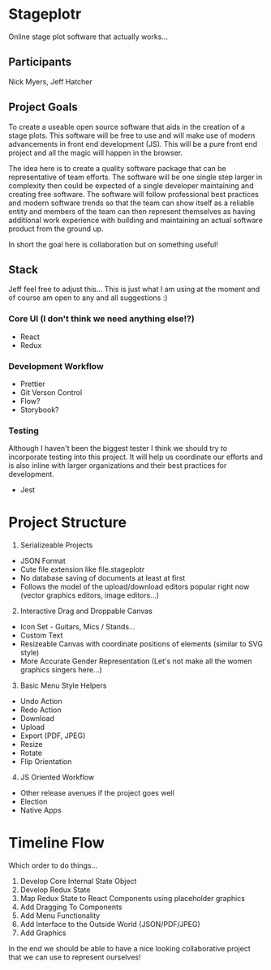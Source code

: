# Stageplotr

Online stage plot software that actually works...

## Participants

Nick Myers, Jeff Hatcher

## Project Goals

To create a useable open source software that aids in the creation of a stage plots. This software will be free to use and will make use of modern advancements in front end development (JS). This will be a pure front end project and all the magic will happen in the browser.

The idea here is to create a quality software package that can be representative of team efforts. The software will be one single step larger in complexity then could be expected of a single developer maintaining and creating free software. The software will follow professional best practices and modern software trends so that the team can show itself as a reliable entity and members of the team can then represent themselves as having additional work experience with building and maintaining an actual software product from the ground up.

In short the goal here is collaboration but on something useful!

## Stack

Jeff feel free to adjust this... This is just what I am using at the moment and of course am open to any and all suggestions :)

### Core UI (I don't think we need anything else!?)

- React
- Redux

### Development Workflow

- Prettier
- Git Verson Control
- Flow?
- Storybook?

### Testing

Although I haven't been the biggest tester I think we should try to incorporate testing into this project. It will help us coordinate our efforts and is also inline with larger organizations and their best practices for development.

- Jest

# Project Structure

1.  Serializeable Projects

- JSON Format
- Cute file extension like file.stageplotr
- No database saving of documents at least at first
- Follows the model of the upload/download editors popular right now (vector graphics editors, image editors...)

2.  Interactive Drag and Droppable Canvas

- Icon Set - Guitars, Mics / Stands...
- Custom Text
- Resizeable Canvas with coordinate positions of elements (similar to SVG style)
- More Accurate Gender Representation (Let's not make all the women graphics singers here...)

3.  Basic Menu Style Helpers

- Undo Action
- Redo Action
- Download
- Upload
- Export (PDF, JPEG)
- Resize
- Rotate
- Flip Orientation

4.  JS Oriented Workflow

- Other release avenues if the project goes well
- Election
- Native Apps

# Timeline Flow

Which order to do things...

1.  Develop Core Internal State Object
2.  Develop Redux State
3.  Map Redux State to React Components using placeholder graphics
4.  Add Dragging To Components
5.  Add Menu Functionality
6.  Add Interface to the Outside World (JSON/PDF/JPEG)
7.  Add Graphics

In the end we should be able to have a nice looking collaborative project that we can use to represent ourselves!
